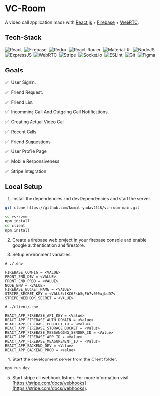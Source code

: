 # VC-Room

A video call application made with [React.js](https://reactjs.org/) + [Firebase](https://firebase.google.com/) + [WebRTC](https://webrtc.org/).


## Tech-Stack

![React](https://img.shields.io/badge/React-05122A?style=for-the-badge&logo=react)&nbsp;
![Firebase](https://img.shields.io/badge/-Firebase-05122A?style=for-the-badge&logo=firebase)&nbsp;
![Redux](https://img.shields.io/badge/Redux-05122A?style=for-the-badge&logo=redux)&nbsp;
![React-Router](https://img.shields.io/badge/React_Router-05122A?style=for-the-badge&logo=react-router)&nbsp;
![Material-UI](https://img.shields.io/badge/Material--UI-05122A?style=for-the-badge&logo=material-ui)&nbsp;
![NodeJS](https://img.shields.io/badge/Node--JS-05122A?style=for-the-badge&logo=nodedotjs)&nbsp;
![ExpressJS](https://img.shields.io/badge/Express--JS-05122A?style=for-the-badge&logo=express)&nbsp;
![WebRTC](https://img.shields.io/badge/WebRTC-05122A?style=for-the-badge&logo=webrtc)&nbsp;
![Stripe](https://img.shields.io/badge/Stripe-05122A?style=for-the-badge&logo=stripe)&nbsp;
![Socket.io](https://img.shields.io/badge/Socket.io-05122A?style=for-the-badge&logo=socket.io)&nbsp;
![ESLint](https://img.shields.io/badge/ESLint-05122A?style=for-the-badge&logo=eslint)&nbsp;
![Git](https://img.shields.io/badge/Git-05122A?style=for-the-badge&logo=git)&nbsp;
![Figma](https://img.shields.io/badge/Figma-05122A?style=for-the-badge&logo=figma)&nbsp;

## Goals

:white_check_mark: &nbsp;User SignIn.

:white_check_mark: &nbsp;Friend Request.

:white_check_mark: &nbsp;Friend List.

:white_check_mark: &nbsp;Incomming Call And Outgoing Call Notifications.

:white_check_mark: &nbsp;Creating Actual Video Call

:white_check_mark: &nbsp;Recent Calls

:white_check_mark: &nbsp;Friend Suggestions

:white_check_mark: &nbsp;User Profile Page

:white_check_mark: &nbsp;Mobile Responsiveness

:white_check_mark: &nbsp;Stripe Integration

## Local Setup

1. Install the dependencies and devDependencies and start the server.

```sh
git clone https://github.com/komal-yadav2048/vc-room-main.git

cd vc-room
npm install
cd client
npm install
```

2. Create a firebase web project in your firebase console and enable google authentication and firestore.

3. Setup environment variables.

```env
# ./.env

FIREBASE_CONFIG = <VALUE>
FRONT_END_DEV = <VALUE>
FRONT_END_PROD = <VALUE>
NODE_ENV = <VALUE>
FIREBASE_BUCKET_NAME = <VALUE>
STRIPE_SECRET_KEY = <VALUE>lKC6FsbSgFb7v000ujbdD7v
STRIPE_WEBHOOK_SECRET = <VALUE>
```

```env
# ./client/.env

REACT_APP_FIREBASE_API_KEY = <Value>
REACT_APP_FIREBASE_AUTH_DOMAIN = <Value>
REACT_APP_FIREBASE_PROJECT_ID = <Value>
REACT_APP_FIREBASE_STORAGE_BUCKET = <Value>
REACT_APP_FIREBASE_MESSANGING_SENDER_ID = <Value>
REACT_APP_FIREBASE_APP_ID = <Value>
REACT_APP_FIREBASE_MEASUREMENT_ID = <Value>
REACT_APP_BACKEND_DEV = <Value>
REACT_APP_BACKEND_PROD = <Value>
```

4. Start the development server from the Client folder.

```sh
npm run dev
```

5. Start stripe cli webhook listner. For more information visit [https://stripe.com/docs/webhooks](https://stripe.com/docs/webhooks).

